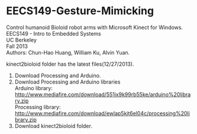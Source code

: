 EECS149-Gesture-Mimicking
=========================
Control humanoid Bioloid robot arms with Microsoft Kinect for Windows.  
EECS149 - Intro to Embedded Systems  
UC Berkeley  
Fall 2013  
Authors: Chun-Hao Huang, William Ku, Alvin Yuan.  

kinect2bioloid folder has the latest files(12/27/2013).  
1. Download Processing and Arduino.   
2. Download Processing and Arduino libraries  
  Arduino library: http://www.mediafire.com/download/551jx9k99rb55ke/arduino%20library.zip  
  Processing library: http://www.mediafire.com/download/ewlap5kjt6el04c/processing%20library.zip  
3. Download kinect2bioloid folder. 
